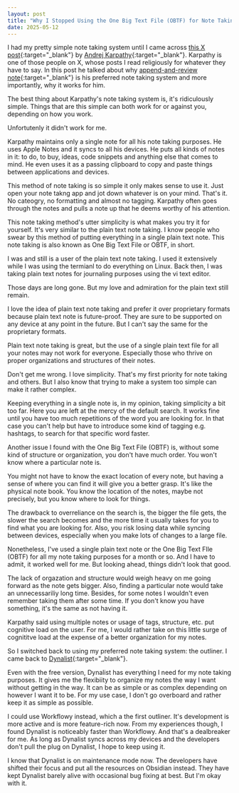 ```yaml
---
layout: post
title: "Why I Stopped Using the One Big Text File (OBTF) for Note Taking"
date: 2025-05-12
---
```


I had my pretty simple note taking system until I came across [this X post](https://x.com/karpathy/status/1902503836067229803){:target="_blank"} by [Andrej Karpathy](https://x.com/karpathy){:target="_blank"}. Karpathy is one of those people on X, whose posts I read religiously for whatever they have to say. In this post he talked about why [append-and-review note](https://karpathy.bearblog.dev/the-append-and-review-note/){:target="_blank"} is his preferred note taking system and more importantly, why it works for him. 

The best thing about Karpathy's note taking system is, it's ridiculously simple. Things that are this simple can both work for or against you, depending on how you work. 

Unfortutenly it didn't work for me.

Karpathy maintains only a single note for all his note taking purposes. He uses Apple Notes and it syncs to all his devices. He puts all kinds of notes in it: to do, to buy, ideas, code snippets and anything else that comes to mind. He even uses it as a passing clipboard to copy and paste things between applications and devices.

This method of note taking is so simple it only makes sense to use it. Just open your note takng app and jot down whatever is on your mind. That's it. No cateogry, no formatting and almost no tagging. Karpathy often goes through the notes and pulls a note up that he deems worthy of his attention.

This note taking method's utter simplicity is what makes you try it for yourself. It's very similar to the plain text note taking. I know people who swear by this method of putting everything in a single plain text note. This note taking is also known as One Big Text File or OBTF, in short.

I was and still is a user of the plain text note taking. I used it extensively while I was using the termianl to do everything on Linux. Back then, I was taking plain text notes for journaling purposes using the vi text editor.

Those days are long gone. But my love and admiration for the plain text still remain. 

I love the idea of plain text note taking and prefer it over proprietary formats because plain text note is future-proof. They are sure to be supported on any device at any point in the future. But I can't say the same for the proprietary formats.

Plain text note taking is great, but the use of a single plain text file for all your notes may not work for everyone. Especially those who thrive on proper organizations and structures of their notes.

Don't get me wrong. I love simplicity. That's my first priority for note taking and others. But I also know that trying to make a system too simple can make it rather complex. 

Keeping everything in a single note is, in my opinion, taking simplicity a bit too far. Here you are left at the mercy of the default search. It works fine until you have too much repetitions of the word you are looking for. In that case you can't help but have to introduce some kind of tagging e.g. hashtags, to search for that specific word faster.

Another issue I found with the One Big Text File (OBTF) is, without some kind of structure or organization, you don't have much order. You won't know where a particular note is. 

You might not have to know the exact location of every note, but having a sense of where you can find it will give you a better grasp. It's like the physical note book. You know the location of the notes, maybe not precisely, but you know where to look for things. 

The drawback to overreliance on the search is, the bigger the file gets, the slower the search becomes and the more time it usually takes for you to find what you are looking for. Also, you risk losing data while syncing between devices, especially when you make lots of changes to a large file.

Nonetheless, I've used a single plain text note or the One Big Text FIle (OBTF) for all my note taking purposes for a month or so. And I have to admit, it worked well for me. But looking ahead, things didn't look that good. 

The lack of orgazation and structure would weigh heavy on me going forward as the note gets bigger. Also, finding a particular note would take an unnecessariliy long time. Besides, for some notes I wouldn't even remember taking them after some time. If you don't know you have something, it's the same as not having it.

Karpathy said using multiple notes or usage of tags, structure, etc. put cognitive load on the user. For me, I would rather take on this little surge of cognititve load at the expense of a better organization for my notes. 

So I switched back to using my preferred note taking system: the outliner. I came back to [Dynalist](https://dynalist.io/){:target="_blank"}.

Even with the free version, Dynalist has everything I need for my note taking purposes. It gives me the flexibiity to organize my notes the way I want without getting in the way. It can be as simple or as complex depending on however I want it to be. For my use case, I don't go overboard and rather keep it as simple as possible.

I could use Workflowy instead, which a the first outliner. It's development is more active and is more feature-rich now. From my experiences though, I found Dynalist is noticeably faster than Workflowy. And that's a dealbreaker for me. As long as Dynalist syncs across my devices and the developers don't pull the plug on Dynalist, I hope to keep using it.

I know that Dynalist is on maintenance mode now. The developers have shifted their focus and put all the resources on Obsidian instead. They have kept Dynalist barely alive with occasional bug fixing at best. But I'm okay with it. 